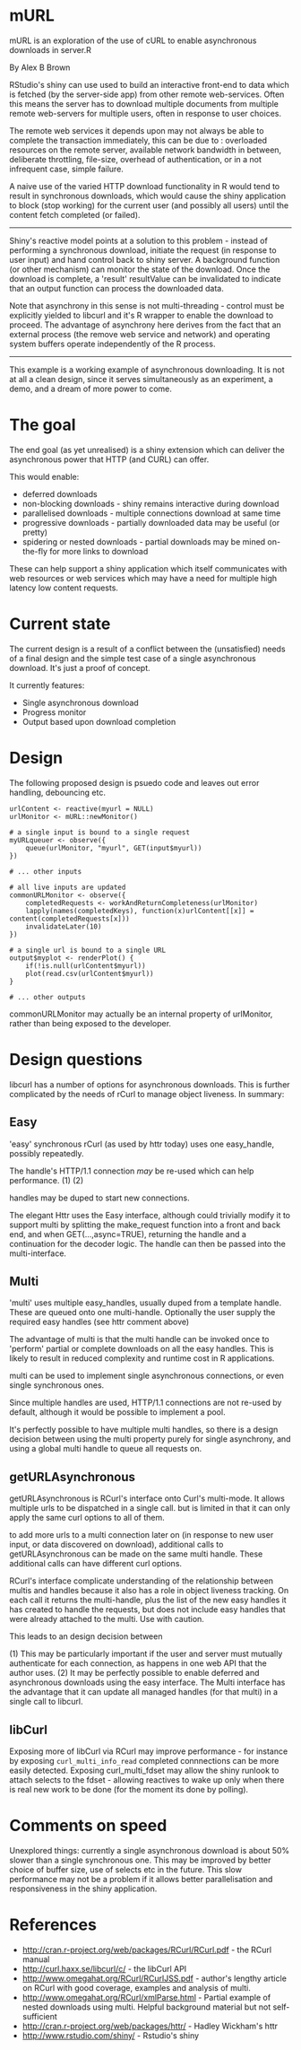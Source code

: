mURL
====

mURL is an exploration of the use of cURL to enable asynchronous downloads in server.R

By Alex B Brown

RStudio's shiny can use used to build an interactive front-end to data which is fetched (by the server-side app) from other remote web-services.  Often this means the server has to download multiple documents from multiple remote web-servers for multiple users, often in response to user choices.

The remote web services it depends upon may not always be able to complete the transaction immediately, this can be due to : overloaded resources on the remote server, available network bandwidth in between, deliberate throttling, file-size, overhead of authentication, or in a not infrequent case, simple failure.

A naive use of the varied HTTP download functionality in R would tend to result in synchronous downloads, which would cause the shiny application to block (stop working) for the current user (and possibly all users) until the content fetch completed (or failed).

---

Shiny's reactive model points at a solution to this problem - instead of performing a synchronous download, initiate the request (in response to user input) and hand control back to shiny server.  A background function (or other mechanism) can monitor the state of the download.  Once the download is complete, a 'result' resultValue can be invalidated to indicate that an output function can process the downloaded data.

Note that asynchrony in this sense is not multi-threading - control must be explicitly yielded to libcurl and it's R wrapper to enable the download to proceed.  The advantage of asynchrony here derives from the fact that an external process (the remove web service and network) and operating system buffers operate independently of the R process.

----

This example is a working example of asynchronous downloading.  It is not at all a clean design, since it serves simultaneously as an experiment, a demo, and a dream of more power to come.

The goal
========

The end goal (as yet unrealised) is a shiny extension which can deliver the asynchronous power that HTTP (and CURL) can offer.  

This would enable:
 * deferred downloads 
 * non-blocking downloads - shiny remains interactive during download
 * parallelised downloads - multiple connections download at same time 
 * progressive downloads - partially downloaded data may be useful (or pretty)
 * spidering or nested downloads - partial downloads may be mined on-the-fly for more links to download

These can help support a shiny application which itself communicates with web resources or 
web services which may have a need for multiple high latency low content requests.

Current state
=============

The current design is a result of a conflict between the (unsatisfied) needs of a final design and the simple test case of a single asynchronous download.  It's just a proof of concept.

It currently features:

 * Single asynchronous download
 * Progress monitor
 * Output based upon download completion

Design
======

The following proposed design is psuedo code and leaves out error handling, debouncing etc.

````
urlContent <- reactive(myurl = NULL)
urlMonitor <- mURL::newMonitor()

# a single input is bound to a single request
myURLqueuer <- observe({
	queue(urlMonitor, "myurl", GET(input$myurl))
})

# ... other inputs

# all live inputs are updated
commonURLMonitor <- observe({
	completedRequests <- workAndReturnCompleteness(urlMonitor)
	lapply(names(completedKeys), function(x)urlContent[[x]] = content(completedRequests[x]))
	invalidateLater(10)
})

# a single url is bound to a single URL
output$myplot <- renderPlot() {
	if(!is.null(urlContent$myurl))
	plot(read.csv(urlContent$myurl))
}

# ... other outputs
````

commonURLMonitor may actually be an internal property of urlMonitor, rather than being exposed to the developer.

Design questions
================

libcurl has a number of options for asynchronous downloads.  This is further complicated by the needs of rCurl to manage object liveness.  In summary:

Easy
----
'easy' synchronous rCurl (as used by httr today) uses one easy_handle, possibly repeatedly.  

The handle's HTTP/1.1 connection *may* be re-used which can help performance. (1) (2)

handles may be duped to start new connections.

The elegant Httr uses the Easy interface, although could trivially modify it to support multi by splitting the make_request function into a front and back end, and when GET(...,async=TRUE), returning the handle and a continuation for the decoder logic.  The handle can then be passed into the multi-interface.

Multi
-----
'multi' uses multiple easy_handles, usually duped from a template handle.  These are queued onto one multi-handle.  Optionally the user supply the required easy handles (see httr comment above)

The advantage of multi is that the multi handle can be invoked once to 'perform' partial or complete downloads on all the easy handles.  This is likely to result in reduced complexity and runtime cost in R applications.

multi can be used to implement single asynchronous connections, or even single synchronous ones.

Since multiple handles are used, HTTP/1.1 connections are not re-used by default, although it would be possible to implement a pool.

It's perfectly possible to have multiple multi handles, so there is a design decision between using the multi property purely for single asynchrony, and using a global multi handle to queue all requests on.

getURLAsynchronous
------------------

getURLAsynchronous is RCurl's interface onto Curl's multi-mode.  It allows multiple urls to be dispatched in a single call. but is limited in that it can only apply the same curl options to all of them.  

to add more urls to a multi connection later on (in response to new user input, or data discovered on download), additional calls to getURLAsynchronous can be made on the same multi handle.  These additional calls can have different curl options.

RCurl's interface complicate understanding of the relationship between multis and handles because it also has a role in object liveness tracking.  On each call it returns the multi-handle, plus the list of the new easy handles it has created to handle the requests, but does not include easy handles that were already attached to the multi.  Use with caution.

This leads to an design decision between 

(1) This may be particularly important if the user and server must mutually authenticate for each connection, as happens in one web API that the author uses.
(2) It may be perfectly possible to enable deferred and asynchronous downloads using the easy interface.  The Multi interface has the advantage that it can update all managed handles (for that multi) in a single call to libcurl. 

libCurl
-------

Exposing more of libCurl via RCurl may improve performance - for instance by exposing `curl_multi_info_read` completed connnections can be more easily detected.  Exposing curl_multi_fdset may allow the shiny runlook to attach selects to the fdset - allowing reactives to wake up only when there is real new work to be done (for the moment its done by polling).

Comments on speed
=================

Unexplored things: currently a single asynchronous download is about 50% slower than a single synchronous one.  This may be improved by better choice of buffer size, use of selects etc in the future.  This slow performance may not be a problem if it allows better parallelisation and responsiveness in the shiny application. 


References
==========

 * http://cran.r-project.org/web/packages/RCurl/RCurl.pdf - the RCurl manual
 * http://curl.haxx.se/libcurl/c/ - the libCurl API
 * http://www.omegahat.org/RCurl/RCurlJSS.pdf - author's lengthy article on RCurl with good coverage, examples and analysis of multi.
 * http://www.omegahat.org/RCurl/xmlParse.html - Partial example of nested downloads using multi.  Helpful background material but not self-sufficient
 * http://cran.r-project.org/web/packages/httr/ - Hadley Wickham's httr
 * http://www.rstudio.com/shiny/ - Rstudio's shiny